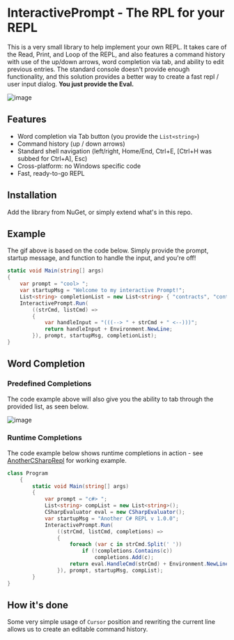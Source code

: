 # InteractivePrompt - The RPL for your REPL

This is a very small library to help implement your own REPL. It takes care of the Read, Print, and Loop of the REPL, and also features a command history with use of the up/down arrows, word completion via tab, and ability to edit previous entries. The standard console doesn't provide enough functionality, and this solution provides a better way to create a fast repl / user input dialog.  **You just provide the Eval.**

![image](http://cint.io/interactiveprompt.gif)

## Features

- Word completion via Tab button (you provide the `List<string>`)
- Command history (up / down arrows)
- Standard shell navigation (left/right, Home/End, Ctrl+E, [Ctrl+H was subbed for Ctrl+A], Esc)
- Cross-platform: no Windows specific code
- Fast, ready-to-go REPL

## Installation
Add the library from NuGet, or simply extend what's in this repo.

## Example
The gif above is based on the code below.  Simply provide the prompt, startup message, and function to handle the input, and you're off!

```c#
static void Main(string[] args)
{
    var prompt = "cool> ";
    var startupMsg = "Welcome to my interactive Prompt!";
    List<string> completionList = new List<string> { "contracts", "contractearnings", "cancels", "cancellationInfo", "cantankerous" };
    InteractivePrompt.Run(
        ((strCmd, listCmd) =>
        {
            var handleInput = "(((--> " + strCmd + " <--)))";
            return handleInput + Environment.NewLine;
        }), prompt, startupMsg, completionList);
}
```
## Word Completion

### Predefined Completions

The code example above will also give you the ability to tab through the provided list, as seen below.

![image](http://cint.io/codecompletion.gif)

### Runtime Completions

The code example below shows runtime completions in action - see [AnotherCSharpRepl](https://github.com/sorrell/AnotherCSharpRepl) for working example.

```c#
class Program
    {
        static void Main(string[] args)
        {
            var prompt = "c#> ";
            List<string> compList = new List<string>();
            CSharpEvaluator eval = new CSharpEvaluator();
            var startupMsg = "Another C# REPL v 1.0.0";
            InteractivePrompt.Run(
                ((strCmd, listCmd, completions) =>
                {
                    foreach (var c in strCmd.Split(' '))
                        if (!completions.Contains(c))
                            completions.Add(c);
                    return eval.HandleCmd(strCmd) + Environment.NewLine;
                }), prompt, startupMsg, compList);
        }
}
```

## How it's done
Some very simple usage of `Cursor` position and rewriting the current line allows us to create an editable command history.
